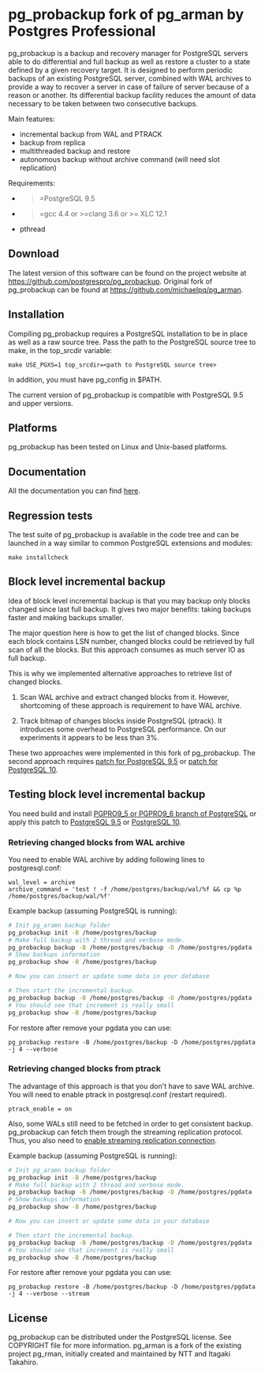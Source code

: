 pg_probackup fork of pg_arman by Postgres Professional
========================================

pg_probackup is a backup and recovery manager for PostgreSQL servers able to do
differential and full backup as well as restore a cluster to a
state defined by a given recovery target. It is designed to perform
periodic backups of an existing PostgreSQL server, combined with WAL
archives to provide a way to recover a server in case of failure of
server because of a reason or another. Its differential backup
facility reduces the amount of data necessary to be taken between
two consecutive backups.

Main features:
* incremental backup from WAL and PTRACK
* backup from replica
* multithreaded backup and restore
* autonomous backup without archive command (will need slot replication)

Requirements:
* >=PostgreSQL 9.5
* >=gcc 4.4 or >=clang 3.6 or >= XLC 12.1
* pthread

Download
--------

The latest version of this software can be found on the project website at
https://github.com/postgrespro/pg_probackup.  Original fork of pg_probackup can be
found at https://github.com/michaelpq/pg_arman.

Installation
------------

Compiling pg_probackup requires a PostgreSQL installation to be in place
as well as a raw source tree. Pass the path to the PostgreSQL source tree
to make, in the top_srcdir variable:

    make USE_PGXS=1 top_srcdir=<path to PostgreSQL source tree>

In addition, you must have pg_config in $PATH.

The current version of pg_probackup is compatible with PostgreSQL 9.5 and
upper versions.

Platforms
---------

pg_probackup has been tested on Linux and Unix-based platforms.

Documentation
-------------

All the documentation you can find [here](doc/pg_probackup.md).

Regression tests
----------------

The test suite of pg_probackup is available in the code tree and can be
launched in a way similar to common PostgreSQL extensions and modules:

    make installcheck

Block level incremental backup
------------------------------

Idea of block level incremental backup is that you may backup only blocks
changed since last full backup.  It gives two major benefits: taking backups
faster and making backups smaller.

The major question here is how to get the list of changed blocks.  Since
each block contains LSN number, changed blocks could be retrieved by full scan
of all the blocks.  But this approach consumes as much server IO as full
backup.

This is why we implemented alternative approaches to retrieve
list of changed blocks.

1. Scan WAL archive and extract changed blocks from it.  However, shortcoming
of these approach is requirement to have WAL archive.

2. Track bitmap of changes blocks inside PostgreSQL (ptrack).  It introduces
some overhead to PostgreSQL performance.  On our experiments it appears to be
less than 3%.

These two approaches were implemented in this fork of pg_probackup.  The second
approach requires [patch for PostgreSQL 9.5](https://gist.github.com/stalkerg/44703dbcbac1da08f448b7e6966646c0) or
[patch for PostgreSQL 10](https://gist.github.com/stalkerg/ab833d94e2f64df241f1835651e06e4b).

Testing block level incremental backup
--------------------------------------

You need build and install [PGPRO9_5 or PGPRO9_6 branch of PostgreSQL](https://github.com/postgrespro/postgrespro) or apply this patch to
[PostgreSQL 9.5](https://gist.github.com/stalkerg/44703dbcbac1da08f448b7e6966646c0) or [PostgreSQL 10](https://gist.github.com/stalkerg/ab833d94e2f64df241f1835651e06e4b).

### Retrieving changed blocks from WAL archive

You need to enable WAL archive by adding following lines to postgresql.conf:

```
wal_level = archive
archive_command = 'test ! -f /home/postgres/backup/wal/%f && cp %p /home/postgres/backup/wal/%f'
```

Example backup (assuming PostgreSQL is running):
```bash
# Init pg_aramn backup folder
pg_probackup init -B /home/postgres/backup
# Make full backup with 2 thread and verbose mode.
pg_probackup backup -B /home/postgres/backup -D /home/postgres/pgdata -b full -v -j 2
# Show backups information
pg_probackup show -B /home/postgres/backup

# Now you can insert or update some data in your database

# Then start the incremental backup.
pg_probackup backup -B /home/postgres/backup -D /home/postgres/pgdata -b page -v -j 2
# You should see that increment is really small
pg_probackup show -B /home/postgres/backup
```

For restore after remove your pgdata you can use:
```
pg_probackup restore -B /home/postgres/backup -D /home/postgres/pgdata -j 4 --verbose
```

### Retrieving changed blocks from ptrack

The advantage of this approach is that you don't have to save WAL archive.  You will need to enable ptrack in postgresql.conf (restart required).

```
ptrack_enable = on
```

Also, some WALs still need to be fetched in order to get consistent backup.  pg_probackup can fetch them trough the streaming replication protocol.  Thus, you also need to [enable streaming replication connection](https://wiki.postgresql.org/wiki/Streaming_Replication).

Example backup (assuming PostgreSQL is running):
```bash
# Init pg_aramn backup folder
pg_probackup init -B /home/postgres/backup
# Make full backup with 2 thread and verbose mode.
pg_probackup backup -B /home/postgres/backup -D /home/postgres/pgdata -b full -v -j 2 --stream
# Show backups information
pg_probackup show -B /home/postgres/backup

# Now you can insert or update some data in your database

# Then start the incremental backup.
pg_probackup backup -B /home/postgres/backup -D /home/postgres/pgdata -b ptrack -v -j 2 --stream
# You should see that increment is really small
pg_probackup show -B /home/postgres/backup
```

For restore after remove your pgdata you can use:
```
pg_probackup restore -B /home/postgres/backup -D /home/postgres/pgdata -j 4 --verbose --stream
```

License
-------

pg_probackup can be distributed under the PostgreSQL license. See COPYRIGHT
file for more information. pg_arman is a fork of the existing project
pg_rman, initially created and maintained by NTT and Itagaki Takahiro.
